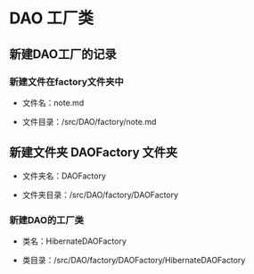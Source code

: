 # DAO 工厂类

## 新建DAO工厂的记录

### 新建文件在factory文件夹中

* 文件名：note.md

* 文件目录：/src/DAO/factory/note.md

## 新建文件夹 DAOFactory 文件夹

* 文件夹名：DAOFactory 

* 文件夹目录：/src/DAO/factory/DAOFactory

### 新建DAO的工厂类

* 类名：HibernateDAOFactory

* 类目录：/src/DAO/factory/DAOFactory/HibernateDAOFactory

